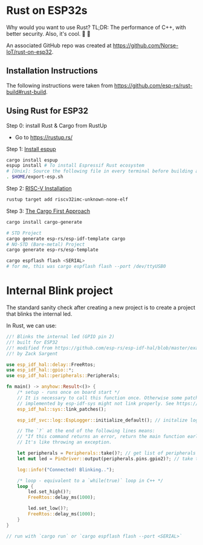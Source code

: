 # Rust on ESP32s

Why would you want to use Rust? TL;DR: The performance of C++, with better security. Also, it's cool. 🦀 🦀

An associated GitHub repo was created at <https://github.com/Norse-IoT/rust-on-esp32>.

## Installation Instructions

The following instructions were taken from <https://github.com/esp-rs/rust-build#rust-build>.

## Using Rust for ESP32

Step 0: install Rust & Cargo from RustUp
- Go to <https://rustup.rs/>

Step 1:  [Install espup](<https://github.com/esp-rs/rust-build#espup-installation>)
```bash
cargo install espup
espup install # To install Espressif Rust ecosystem
# [Unix]: Source the following file in every terminal before building a project
. $HOME/export-esp.sh
```
Step 2: [RISC-V Installation](<https://github.com/esp-rs/rust-build#risc-v-installation>)

```bash
rustup target add riscv32imc-unknown-none-elf
```
Step 3: [The Cargo First Approach](<https://github.com/esp-rs/rust-build#cargo-first-approach>)
```bash
cargo install cargo-generate
```
```bash
# STD Project
cargo generate esp-rs/esp-idf-template cargo
# NO-STD (Bare-metal) Project
cargo generate esp-rs/esp-template
```
```bash
cargo espflash flash <SERIAL>
# for me, this was cargo espflash flash --port /dev/ttyUSB0 
```

# Internal Blink project

The standard sanity check after creating a new project is to create a project that blinks the internal led.

In Rust, we can use:

```rust
//! Blinks the internal led (GPIO pin 2)
//! built for ESP32
//! modified from https://github.com/esp-rs/esp-idf-hal/blob/master/examples/blinky.rs
//! by Zack Sargent

use esp_idf_hal::delay::FreeRtos;
use esp_idf_hal::gpio::*;
use esp_idf_hal::peripherals::Peripherals;

fn main() -> anyhow::Result<()> {
	/* setup - runs once on board start */
	// It is necessary to call this function once. Otherwise some patches to the runtime
    // implemented by esp-idf-sys might not link properly. See https://github.com/esp-rs/esp-idf-template/issues/71
	esp_idf_hal::sys::link_patches();

	esp_idf_svc::log::EspLogger::initialize_default(); // initalize logger

	// The `?` at the end of the following lines means:
	// "If this command returns an error, return the main function early with the error the function returned"
	// It's like throwing an exception.

	let peripherals = Peripherals::take()?; // get list of peripherals
	let mut led = PinDriver::output(peripherals.pins.gpio2)?; // take the GPIO pin 2 as an output device

	log::info!("Connected! Blinking..");

	/* loop - equivalent to a `while(true)` loop in C++ */
	loop {
		led.set_high()?;
		FreeRtos::delay_ms(1000);

		led.set_low()?;
		FreeRtos::delay_ms(1000);
	}
}

// run with `cargo run` or `cargo espflash flash --port <SERIAL>`
```

